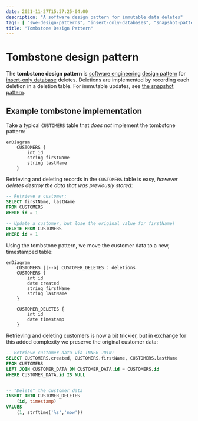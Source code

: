 ```yaml
---
date: 2021-11-27T15:37:25-04:00
description: "A software design pattern for immutable data deletes"
tags: [ "swe-design-patterns", "insert-only-databases", "snapshot-pattern" ]
title: "Tombstone Design Pattern"
---
```


# Tombstone design pattern

The **tombstone design pattern** is [software engineering](software-engineering.md) [design pattern](swe-design-patterns.md) for [insert-only database](insert-only-databases.md) deletes. Deletions are implemented by recording each deletion in a deletion table. For immutable updates, see [the snapshot pattern](snapshot-pattern.md).

## Example tombstone implementation

Take a typical `CUSTOMERS` table that _does not_ implement the tombstone pattern:

```mermaid
erDiagram
    CUSTOMERS {
        int id
        string firstName
        string lastName
    }
```

Retrieving and deleting records in the `CUSTOMERS` table is easy, _however deletes destroy the data that was previously stored_:

```SQL
-- Retrieve a customer:
SELECT firstName, lastName 
FROM CUSTOMERS
WHERE id = 1

-- Update a customer, but lose the original value for firstName!
DELETE FROM CUSTOMERS
WHERE id = 1
```

Using the tombstone pattern, we move the customer data to a new, timestamped table:

```mermaid
erDiagram
	CUSTOMERS ||--o| CUSTOMER_DELETES : deletions
    CUSTOMERS {
        int id
		date created
		string firstName
        string lastName
    }

	CUSTOMER_DELETES {
		int id
		date timestamp
	}
```

Retrieving and deleting customers is now a bit trickier, but in exchange for this added complexity we preserve the original customer data:

```SQL
-- Retrieve customer data via INNER JOIN:
SELECT CUSTOMERS.created, CUSTOMERS.firstName, CUSTOMERS.lastName
FROM CUSTOMERS
LEFT JOIN CUSTOMER_DATA ON CUSTOMER_DATA.id = CUSTOMERS.id
WHERE CUSTOMER_DATA.id IS NULL


-- "Delete" the customer data
INSERT INTO CUSTOMER_DELETES
	(id, timestamp) 
VALUES 
	(1, strftime('%s','now'))
```
